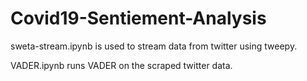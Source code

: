 # Covid19-Sentiement-Analysis

sweta-stream.ipynb is used to stream data from twitter using tweepy. 

VADER.ipynb runs VADER on the scraped twitter data. 
